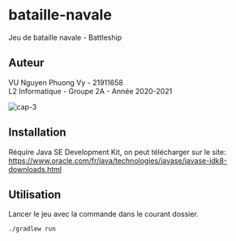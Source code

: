 # bataille-navale

Jeu de bataille navale - Battleship

## Auteur 
VU Nguyen Phuong Vy - 21911658\
L2 Informatique - Groupe 2A - Année 2020-2021

![cap-3](https://user-images.githubusercontent.com/74190308/152659505-43897f37-fa24-4b83-aca0-48264817292c.png)

## Installation

Réquire Java SE Development Kit, on peut télécharger sur le site:
https://www.oracle.com/fr/java/technologies/javase/javase-jdk8-downloads.html


## Utilisation
Lancer le jeu avec la commande dans le courant dossier.
```
./gradlew run
```
